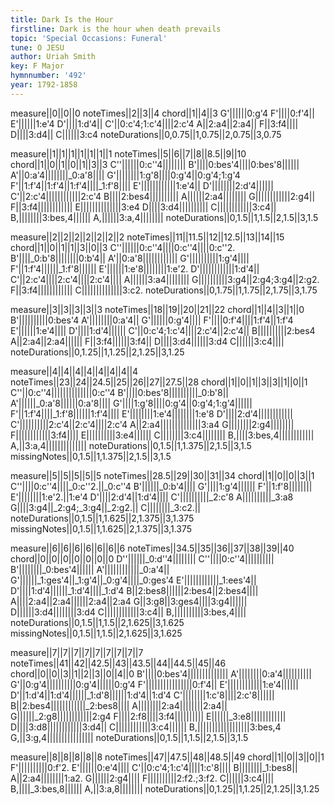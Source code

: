 ```yaml
---
title: Dark Is the Hour
firstline: Dark is the hour when death prevails
topic: 'Special Occasions: Funeral'
tune: O JESU
author: Uriah Smith
key: F Major
hymnnumber: '492'
year: 1792-1858
---
```

measure||0||0||0
noteTimes||2||3||4
chord||1||4||3
G'||||||0:g'4
F'||||0:f'4||
E'||||||1:e'4
D'||||1:d'4||
C'||0:c'4;1:c'4||||2:c'4
A||2:a4||2:a4||
F||3:f4||||
D||||3:d4||
C||||||3:c4
noteDurations||0,0.75||1,0.75||2,0.75||3,0.75

measure||1||1||1||1||1||1||1
noteTimes||5||6||7||8||8.5||9||10
chord||1||0||1||0||1||3||3
C''||||||0:c''4||||||||
B'||||0:bes'4||||0:bes'8||||||
A'||0:a'4||||||||_0:a'8||||
G'||||||||1:g'8||||0:g'4||0:g'4;1:g'4
F'||1:f'4||1:f'4||1:f'4||||_1:f'8||||
E'||||||||||||1:e'4||
D'||||||||2:d'4||||||
C'||2:c'4||||||||||||2:c'4
B||||2:bes4||||||||||
A||||||2:a4||||||||
G||||||||||||2:g4||
F||3:f4||||||||||||
E||||||||||||||3:e4
D||||3:d4||||||||||
C||||||||||||3:c4||
B,||||||||3:bes,4||||||
A,||||||3:a,4||||||||
noteDurations||0,1.5||1,1.5||2,1.5||3,1.5

measure||2||2||2||2||2||2||2
noteTimes||11||11.5||12||12.5||13||14||15
chord||1||0||1||1||3||0||3
C''||||||0:c''4||||0:c''4||||0:c''2.
B'||||_0:b'8||||||||0:b'4||
A'||0:a'8||||||||||||
G'||||||||||1:g'4||||
F'||1:f'4||||||_1:f'8||||||
E'||||||1:e'8||||||||1:e'2.
D'||||||||||||1:d'4||
C'||2:c'4||||2:c'4||||2:c'4||||
A||||||3:a4||||||||
G||||||||||3:g4||2:g4;3:g4||2:g2.
F||3:f4||||||||||||
C||||||||||||||3:c2.
noteDurations||0,1.75||1,1.75||2,1.75||3,1.75

measure||3||3||3||3||3
noteTimes||18||19||20||21||22
chord||1||4||3||1||0
B'||||||||||0:bes'4
A'||||||||0:a'4||
G'||||||0:g'4||||
F'||||0:f'4||||1:f'4||1:f'4
E'||||||1:e'4||||
D'||||1:d'4||||||
C'||0:c'4;1:c'4||||2:c'4||2:c'4||
B||||||||||2:bes4
A||2:a4||2:a4||||||
F||3:f4||||||3:f4||
D||||3:d4||||||3:d4
C||||||3:c4||||
noteDurations||0,1.25||1,1.25||2,1.25||3,1.25

measure||4||4||4||4||4||4||4||4
noteTimes||23||24||24.5||25||26||27||27.5||28
chord||1||0||1||3||3||1||0||1
C''||0:c''4||||||||||||||0:c''4
B'||||0:bes'8||||||||||_0:b'8||
A'||||||_0:a'8||||||0:a'8||||
G'||||1:g'8||||0:g'4||0:g'4;1:g'4||||||
F'||1:f'4||||_1:f'8||||||1:f'4||||
E'||||||||1:e'4||||||||1:e'8
D'||||2:d'4||||||||||||
C'||||||||||2:c'4||2:c'4||||2:c'4
A||2:a4||||||||||||||3:a4
G||||||||2:g4||||||||
F||||||||||||3:f4||||
E||||||||||3:e4||||||
C||||||||3:c4||||||||
B,||||3:bes,4||||||||||||
A,||3:a,4||||||||||||||
noteDurations||0,1.5||1,1.375||2,1.5||3,1.5
missingNotes||0,1.5||1,1.375||2,1.5||3,1.5

measure||5||5||5||5||5
noteTimes||28.5||29||30||31||34
chord||1||0||0||3||1
C''||||0:c''4||||_0:c''2.||_0:c''4
B'||||||_0:b'4||||
G'||||1:g'4||||||
F'||1:f'8||||||||
E'||||||||1:e'2.||1:e'4
D'||||2:d'4||1:d'4||||
C'||||||||||_2:c'8
A||||||||||_3:a8
G||||3:g4||_2:g4;_3:g4||_2:g2.||
C||||||||_3:c2.||
noteDurations||0,1.5||1,1.625||2,1.375||3,1.375
missingNotes||0,1.5||1,1.625||2,1.375||3,1.375

measure||6||6||6||6||6||6||6
noteTimes||34.5||35||36||37||38||39||40
chord||0||0||0||0||0||0||0
D''||||||_0:d''4||||||||
C''||||0:c''4||||||||||
B'||||||||_0:bes'4||||||
A'||||||||||||_0:a'4||
G'||||||_1:ges'4||_1:g'4||_0:g'4||||_0:ges'4
E'||||||||||||_1:ees'4||
D'||||1:d'4||||||_1:d'4||||_1:d'4
B||2:bes8||||||2:bes4||2:bes4||||
A||||2:a4||2:a4||||||2:a4||2:a4
G||3:g8||3:ges4||||3:g4||||||
D||||||3:d4||||||||3:d4
C||||||||||||3:c4||
B,||||||||||3:bes,4||||
noteDurations||0,1.5||1,1.5||2,1.625||3,1.625
missingNotes||0,1.5||1,1.5||2,1.625||3,1.625

measure||7||7||7||7||7||7||7||7||7
noteTimes||41||42||42.5||43||43.5||44||44.5||45||46
chord||0||0||3||1||2||3||0||4||0
B'||||0:bes'4||||||||||||||
A'||||||||0:a'4||||||||||
G'||0:g'4||||||||||0:g'4||||||0:g'4
F'||||||||||||||||0:f'4||
E'||||||||||||1:e'4||||||
D'||1:d'4||1:d'4||||||_1:d'8||||||1:d'4||1:d'4
C'||||||||1:c'8||||2:c'8||||||
B||2:bes4||||||||||||_2:bes8||||
A||||||||2:a4||||||||2:a4||
G||||||_2:g8||||||||||||2:g4
F||||2:f8||||3:f4||||||||||
E||||||_3:e8||||||||||||
D||||3:d8||||||||||||3:d4||
C||||||||||||3:c4||||||
B,||||||||||||||||||3:bes,4
G,||3:g,4||||||||||||||||
noteDurations||0,1.5||1,1.5||2,1.5||3,1.5

measure||8||8||8||8||8
noteTimes||47||47.5||48||48.5||49
chord||1||0||3||0||1
F'||||||||||0:f'2.
E'||||||0:e'4||||
C'||0:c'4;1:c'4||||1:c'8||||
B||||||||_1:bes8||
A||2:a4||||||||1:a2.
G||||||2:g4||||
F||||||||||2:f2.;3:f2.
C||||||3:c4||||
B,||||_3:bes,8||||||
A,||3:a,8||||||||
noteDurations||0,1.25||1,1.25||2,1.25||3,1.25

